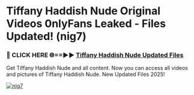 # Tiffany Haddish Nude Original Videos 0nlyFans Leaked - Files Updated! (nig7)

<h3>🔴 CLICK HERE 🌐==►► <a href="https://tinyurl.com/5h6xmrr3" rel="nofollow">Tiffany Haddish Nude Updated Files</a></h3>

Get Tiffany Haddish Nude and all content. Now you can access all videos and pictures of Tiffany Haddish Nude. New Updated Files 2025!

[![nig7](https://i.imgur.com/KVD873Z.gif)](https://tinyurl.com/5h6xmrr3)
